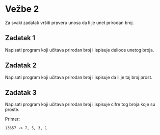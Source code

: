 # Vežbe 2

Za svaki zadatak vršiti prpveru unosa da li je unet prirodan broj.

## Zadatak 1

Napisati program koji učitava prirodan broj i ispisuje delioce unetog broja.

## Zadatak 2

Napisati program koji učitava prirodan broj i ispisuje da li je taj broj prost.

## Zadatak 3

Napisati program koji učitava prirodan broj i ispisuje cifre tog broja koje su proste.

Primer:

`13657 -> 7, 5, 3, 1`
